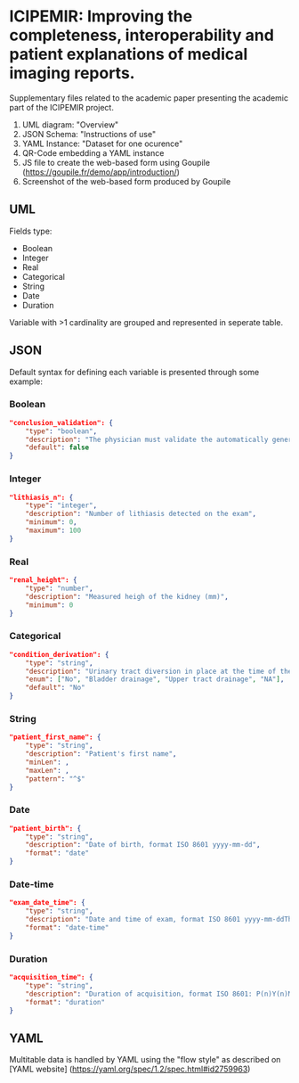 # ICIPEMIR: Improving the completeness, interoperability and patient explanations of medical imaging reports.

Supplementary files related to the academic paper presenting the academic part of the ICIPEMIR project.

1. UML diagram: "Overview"
2. JSON Schema: "Instructions of use"
3. YAML Instance: "Dataset for one ocurence"
4. QR-Code embedding a YAML instance
5. JS file to create the web-based form using Goupile (https://goupile.fr/demo/app/introduction/)
6. Screenshot of the web-based form produced by Goupile


## UML

Fields type:

  - Boolean
  - Integer
  - Real
  - Categorical
  - String
  - Date
  - Duration

Variable with >1 cardinality are grouped and represented in seperate table.  

## JSON

Default syntax for defining each variable is presented through some example:

### Boolean

```JSON
"conclusion_validation": {
	"type": "boolean",
	"description": "The physician must validate the automatically generated conclusion, after manual modification if required",
	"default": false
}
```

### Integer

```JSON
"lithiasis_n": {
	"type": "integer",
	"description": "Number of lithiasis detected on the exam",
	"minimum": 0,
	"maximum": 100
}
```

### Real
```JSON
"renal_height": {
	"type": "number",
	"description": "Measured heigh of the kidney (mm)",
	"minimum": 0
}
```

### Categorical

```JSON
"condition_derivation": {
	"type": "string",
	"description": "Urinary tract diversion in place at the time of the exam",
	"enum": ["No", "Bladder drainage", "Upper tract drainage", "NA"],
	"default": "No"
}
```    

### String

```JSON
"patient_first_name": {
	"type": "string",
	"description": "Patient's first name",
	"minLen": ,
	"maxLen": ,
	"pattern": "^$"
}
```

### Date

```JSON
"patient_birth": {
	"type": "string",
	"description": "Date of birth, format ISO 8601 yyyy-mm-dd",
	"format": "date"
}
```

### Date-time

```JSON
"exam_date_time": {
	"type": "string",
	"description": "Date and time of exam, format ISO 8601 yyyy-mm-ddThh:mm:ss",
	"format": "date-time"
}
```

### Duration

```JSON
"acquisition_time": {
	"type": "string",
	"description": "Duration of acquisition, format ISO 8601: P(n)Y(n)M(n)DT(n)H(n)M(n)S",
	"format": "duration"
}
```

## YAML

Multitable data is handled by YAML using the "flow style" as described on [YAML website] (https://yaml.org/spec/1.2/spec.html#id2759963)



